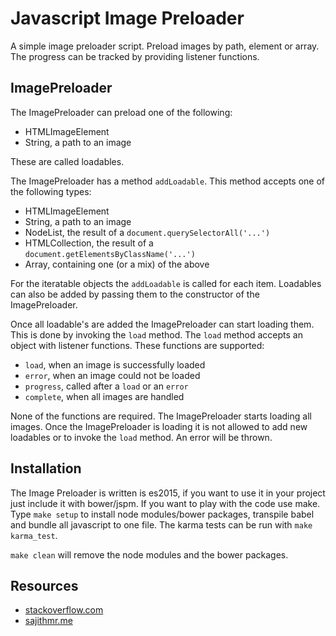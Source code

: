 # Javascript Image Preloader

A simple image preloader script.
Preload images by path, element or array. The progress can be tracked by providing listener functions.

## ImagePreloader

The ImagePreloader can preload one of the following:

- HTMLImageElement
- String, a path to an image

These are called loadables.


The ImagePreloader has a method `addLoadable`. This method accepts one of the following types:

- HTMLImageElement
- String, a path to an image
- NodeList, the result of a `document.querySelectorAll('...')`
- HTMLCollection, the result of a `document.getElementsByClassName('...')`
- Array, containing one (or a mix) of the above

For the iteratable objects the `addLoadable` is called for each item.
Loadables can also be added by passing them to the constructor of the ImagePreloader.

Once all loadable's are added the ImagePreloader can start loading them. This is done by invoking the `load` method.
The `load` method accepts an object with listener functions. These functions are supported:

- `load`, when an image is successfully loaded
- `error`, when an image could not be loaded
- `progress`, called after a `load` or an `error`
- `complete`, when all images are handled

None of the functions are required. The ImagePreloader starts loading all images.
Once the ImagePreloader is loading it is not allowed to add new loadables or to invoke the `load` method. An error will
be thrown.

## Installation

The Image Preloader is written is es2015, if you want to use it in your project just include it with bower/jspm. If you
want to play with the code use make. Type `make setup` to install node modules/bower packages, transpile babel and
bundle all javascript to one file.
The karma tests can be run with `make karma_test`.

`make clean` will remove the node modules and the bower packages.

## Resources
+ [stackoverflow.com](http://stackoverflow.com/questions/1977871/check-if-an-image-is-loaded-no-errors-in-javascript)
+ [sajithmr.me](http://www.sajithmr.me/javascript-check-an-image-is-loaded-or-not/)